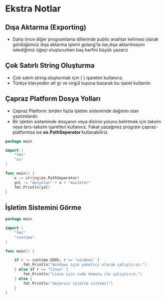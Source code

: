 # Ekstra Notlar

## Dışa Aktarma (Exporting)
+ Daha önce diğer programlama dillerinde public anahtar kelimesi olarak gördüğümüz dışa aktarma işlemi golang'ta ise,dışa aktarılmasını istediğimiz öğeyi oluştururken baş harfini büyük yazarız

## Çok Satırlı String Oluşturma
+ Çok satırlı string oluşturmak için (`) işaretini kullanırız.
+ Türkçe klavyeden alt gr ve virgül tuşuna basarak bu işaret kullanılır.

## Çapraz Platform Dosya Yolları
+ Çapraz Platform: birden fazla işletim sisteminde dağıtımı olan yazılımlardır.
+ Bir işletim sisteminde dosyanın veya dizinin yolunu belirtmek için taksim veya ters-taksim işaretleri kullanırız. Fakat yazağımız program çapraz-platformsa ise <b>os.PathSeperator </b>kullanabiliriz.

```go
package main

import (
	"fmt"
	"os"
)

func main() {
	s := string(os.PathSeparator)
	yol := "dosyalar" + s + "muzikler"
	fmt.Println(yol)
}

```

## İşletim Sistemini Görme

```go
package main

import (
	"fmt"
	"runtime"
)

func main() {

	if r := runtime.GOOS; r == "windows" {
		fmt.Println("Windows için yönetici olarak çalıştırın.")
	} else if r == "linux" {
		fmt.Println("Linux için sudo komutu ile çalıştırın.")
	} else {
		fmt.Println("Geçersiz işletim sistemi!")
	}
}
```